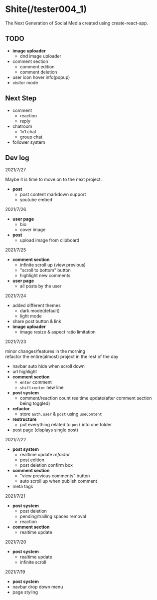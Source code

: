 # Shite(/tester004_1)

The Next Generation of Social Media created using create-react-app.

## TODO

- **image uploader**
  - dnd image uploader
- comment section
  - comment edition
  - comment deletion
- user icon hover info(popup)
- visitor mode

## Next Step

- comment
  - reaction
  - reply
- chatroom
  - 1v1 chat
  - group chat
- follower system

## Dev log

2021/7/27

Maybe it is time to move on to the next project.

- **post**
  - post content markdown support
  - youtube embed

2021/7/26

- **user page**
  - bio
  - cover image
- **post**
  - upload image from clipboard

2021/7/25

- **comment section**
  - infinite scroll up (view previous)
  - "scroll to bottom" button
  - highlight new comments
- **user page**
  - all posts by the user

2021/7/24

- added different themes
  - dark mode(default)
  - light mode
- share post button & link
- **image uploader**
  - image resize & aspect ratio limitation

2021/7/23

minor changes/features in the morning  
refactor the entire(almost) project in the rest of the day

- navbar auto hide when scroll down
- url highlight
- **comment section**
  - `enter` comment
  - `shift`+`enter` new line
- **post system**
  - comment/reaction count realtime update(after comment section being toggled)
- **refactor**
  - store `auth.user` & `post` using `useContent`
- **restructure**
  - put everything related to `post` into one folder
- post page (displays single post)

2021/7/22

- **post system**
  - realtime update _refactor_
  - post edition
  - post deletion confirm box
- **comment section**
  - "view previous comments" button
  - auto scroll up when publish comment
- meta tags

2021/7/21

- **post system**
  - post deletion
  - pending/trailing spaces removal
  - reaction
- **comment section**
  - realtime update

2021/7/20

- **post system**
  - realtime update
  - infinite scroll

2021/7/19

- **post system**
- navbar drop down menu
- page styling
